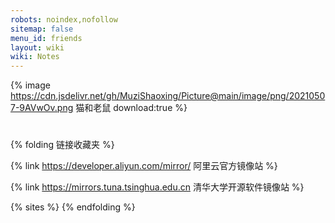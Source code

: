 ```yaml
---
robots: noindex,nofollow
sitemap: false
menu_id: friends
layout: wiki
wiki: Notes
---
```


{% image  https://cdn.jsdelivr.net/gh/MuziShaoxing/Picture@main/image/png/20210507-9AVwOv.png 猫和老鼠 download:true %}


# 
{% folding 链接收藏夹 %}



{% link https://developer.aliyun.com/mirror/ 阿里云官方镜像站 %}

{% link https://mirrors.tuna.tsinghua.edu.cn 清华大学开源软件镜像站 %}


{% sites %}
{% endfolding %}